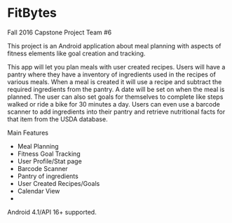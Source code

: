 # FitBytes
Fall 2016 Capstone Project Team #6

This project is an Android application about meal planning with aspects of fitness elements like goal creation and tracking.

This app will let you plan meals with user created recipes. Users will have a pantry where they have a inventory of ingredients used in the recipes of various meals. When a meal is created it will use a recipe and subtract the required ingredients from the pantry. A date will be set on when the meal is planned. The user can also set goals for themselves to complete like steps walked or ride a bike for 30 minutes a day. Users can even use a barcode scanner to add ingredients into their pantry and retrieve nutritional facts for that item from the USDA database.

Main Features
<ul>
  <li>Meal Planning</li>
  <li>Fitness Goal Tracking</li>
  <li>User Profile/Stat page</li>
  <li>Barcode Scanner</li>
  <li>Pantry of ingredients</li>
  <li>User Created Recipes/Goals</li>
  <li>Calendar View</li>
  <li></li>
</ul>

Android 4.1/API 16+ supported.
